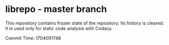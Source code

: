 # librepo - master branch

This repository contains frozen state of the repository.
Its history is cleared. It is used only for static code
analysis with Codacy.

Commit Time: 1704091748